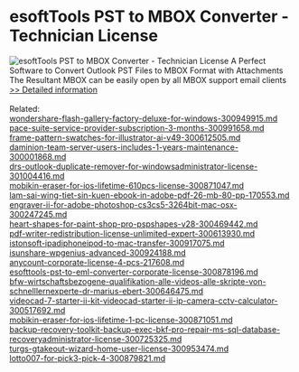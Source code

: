 # esoftTools PST to MBOX Converter - Technician License
![esoftTools PST to MBOX Converter - Technician License](https://mycommerce.akamaized.net/api/pimages/P301004578/BIG/301004578.PNG)
A Perfect Software to Convert Outlook PST Files to MBOX Format with Attachments The Resultant MBOX can be easily open by all MBOX support email clients
[>> Detailed information](https://secure.shareit.com/shareit/product.html?productid=301004578&affiliateid=200057808)<br/><br/>Related:
<br />[wondershare-flash-gallery-factory-deluxe-for-windows-300949915.md](https://github.com/downloadplanet/downloadplanet/blob/main/wondershare-flash-gallery-factory-deluxe-for-windows-300949915.md)<br />[pace-suite-service-provider-subscription-3-months-300991658.md](https://github.com/downloadplanet/downloadplanet/blob/main/pace-suite-service-provider-subscription-3-months-300991658.md)<br />[frame-pattern-swatches-for-illustrator-ai-v49-300612505.md](https://github.com/downloadplanet/downloadplanet/blob/main/frame-pattern-swatches-for-illustrator-ai-v49-300612505.md)<br />[daminion-team-server-users-includes-1-years-maintenance-300001868.md](https://github.com/downloadplanet/downloadplanet/blob/main/daminion-team-server-users-includes-1-years-maintenance-300001868.md)<br />[drs-outlook-duplicate-remover-for-windowsadministrator-license-301004416.md](https://github.com/downloadplanet/downloadplanet/blob/main/drs-outlook-duplicate-remover-for-windowsadministrator-license-301004416.md)<br />[mobikin-eraser-for-ios-lifetime-610pcs-license-300871047.md](https://github.com/downloadplanet/downloadplanet/blob/main/mobikin-eraser-for-ios-lifetime-610pcs-license-300871047.md)<br />[lam-sai-wing-tiet-sin-kuen-ebook-in-adobe-pdf-26-mb-80-pp-170553.md](https://github.com/downloadplanet/downloadplanet/blob/main/lam-sai-wing-tiet-sin-kuen-ebook-in-adobe-pdf-26-mb-80-pp-170553.md)<br />[engraver-ii-for-adobe-photoshop-cs3cs5-3264bit-mac-osx-300247245.md](https://github.com/downloadplanet/downloadplanet/blob/main/engraver-ii-for-adobe-photoshop-cs3cs5-3264bit-mac-osx-300247245.md)<br />[heart-shapes-for-paint-shop-pro-pspshapes-v28-300469442.md](https://github.com/downloadplanet/downloadplanet/blob/main/heart-shapes-for-paint-shop-pro-pspshapes-v28-300469442.md)<br />[pdf-writer-redistribution-license-unlimited-expert-300613930.md](https://github.com/downloadplanet/downloadplanet/blob/main/pdf-writer-redistribution-license-unlimited-expert-300613930.md)<br />[istonsoft-ipadiphoneipod-to-mac-transfer-300917075.md](https://github.com/downloadplanet/downloadplanet/blob/main/istonsoft-ipadiphoneipod-to-mac-transfer-300917075.md)<br />[isunshare-wpgenius-advanced-300924188.md](https://github.com/downloadplanet/downloadplanet/blob/main/isunshare-wpgenius-advanced-300924188.md)<br />[anycount-corporate-license-4-pcs-217608.md](https://github.com/downloadplanet/downloadplanet/blob/main/anycount-corporate-license-4-pcs-217608.md)<br />[esofttools-pst-to-eml-converter-corporate-license-300878196.md](https://github.com/downloadplanet/downloadplanet/blob/main/esofttools-pst-to-eml-converter-corporate-license-300878196.md)<br />[bfw-wirtschaftsbezogene-qualifikation-alle-videos-alle-skripte-von-schnelllernexperte-dr-marius-ebert-300646475.md](https://github.com/downloadplanet/downloadplanet/blob/main/bfw-wirtschaftsbezogene-qualifikation-alle-videos-alle-skripte-von-schnelllernexperte-dr-marius-ebert-300646475.md)<br />[videocad-7-starter-ii-kit-videocad-starter-ii-ip-camera-cctv-calculator-300517692.md](https://github.com/downloadplanet/downloadplanet/blob/main/videocad-7-starter-ii-kit-videocad-starter-ii-ip-camera-cctv-calculator-300517692.md)<br />[mobikin-eraser-for-ios-lifetime-1-pc-license-300871051.md](https://github.com/downloadplanet/downloadplanet/blob/main/mobikin-eraser-for-ios-lifetime-1-pc-license-300871051.md)<br />[backup-recovery-toolkit-backup-exec-bkf-pro-repair-ms-sql-database-recoveryadministrator-license-300725325.md](https://github.com/downloadplanet/downloadplanet/blob/main/backup-recovery-toolkit-backup-exec-bkf-pro-repair-ms-sql-database-recoveryadministrator-license-300725325.md)<br />[turgs-gtakeout-wizard-home-user-license-300953474.md](https://github.com/downloadplanet/downloadplanet/blob/main/turgs-gtakeout-wizard-home-user-license-300953474.md)<br />[lotto007-for-pick3-pick-4-300879821.md](https://github.com/downloadplanet/downloadplanet/blob/main/lotto007-for-pick3-pick-4-300879821.md)